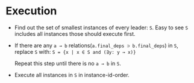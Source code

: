 # Execution

- Find out the set of smallest instances of every leader: `S`.
  Easy to see `S` includes all instances those should execute first.

- If there are any `a → b` relations(`a.final_deps ⊃ b.final_deps`)
  in `S`, replace `S` with:
  `S = {x | x ∈ S and (∃y: y → x)}`

  Repeat this step until there is no `a → b` in `S`.

- Execute all instances in `S` in instance-id-order.
